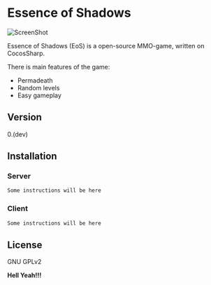 Essence of Shadows
=========
![ScreenShot](https://photos-2.dropbox.com/t/0/AABU32gCq2CKbElAudTi_Rrh8_dE737I5ikOl8pVY2L3Og/12/65203295/png/1024x768/3/1411315200/0/2/Cardinal2colorBig.png/b1EDWWk1m5cby4bjRkVAMGAmfL-6vx-ErhBARpWR7Ek)

Essence of Shadows (EoS) is a open-source MMO-game, written on CocosSharp.

There is main features of the game:
  - Permadeath
  - Random levels
  - Easy gameplay

Version
----

0.(dev)


Installation
--------------

### Server

```sh
Some instructions will be here
```

### Client

```sh
Some instructions will be here
```


License
----

GNU GPLv2


**Hell Yeah!!!**
